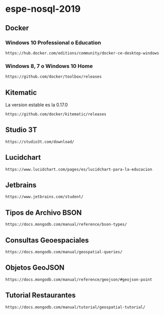 # espe-nosql-2019

## Docker 

### Windows 10 Professional o Education

```
https://hub.docker.com/editions/community/docker-ce-desktop-windows
```

### Windows 8, 7 o Windows 10 Home

```
https://github.com/docker/toolbox/releases
```


## Kitematic

La version estable es la 0.17.0
```
https://github.com/docker/kitematic/releases
```

## Studio 3T

```
https://studio3t.com/download/
```

## Lucidchart

```
https://www.lucidchart.com/pages/es/lucidchart-para-la-educacion
```

## Jetbrains

```
https://www.jetbrains.com/student/
```

## Tipos de Archivo BSON

```
https://docs.mongodb.com/manual/reference/bson-types/
```

## Consultas Geoespaciales

```
https://docs.mongodb.com/manual/geospatial-queries/
```

## Objetos GeoJSON

```
https://docs.mongodb.com/manual/reference/geojson/#geojson-point
```

## Tutorial Restaurantes

```
https://docs.mongodb.com/manual/tutorial/geospatial-tutorial/
```









